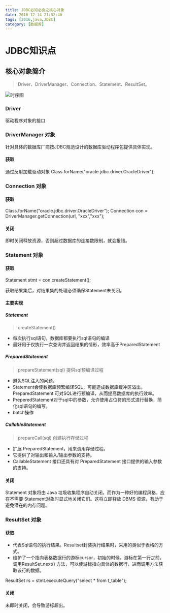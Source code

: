 ```yaml
---
title: JDBC必知必会之核心对象
date: 2016-12-14 21:32:46
tags: [2016,java,JDBC]
category: [数据库]
---
```


# JDBC知识点
## 核心对象简介
> Driver、DriverManager、Connection、Statement、ResultSet。

![时序图](http://of7369y0i.bkt.clouddn.com//2016/12/%E6%95%B0%E6%8D%AE%E5%BA%93/JDBC.JPG)

<!--more-->

### Driver
驱动程序对象的接口

### DriverManager 对象
针对具体的数据库厂商按JDBC规范设计的数据库驱动程序包提供具体实现。
#### 获取
通过反射加载驱动对象
Class.forName("oracle.jdbc.driver.OracleDriver");

### Connection 对象
#### 获取
Class.forName("oracle.jdbc.driver.OracleDriver");
Connection con = DriverManager.getConnection(url, "xxx","xxx");

#### 关闭
即时关闭释放资源，否则超过数据库的连接数限制，就会报错。

### Statement 对象
#### 获取
Statement stmt = con.createStatement();

获取结果集后，对结果集的处理必须确保Statement未关闭。

#### 主要实现
##### Statement
> createStatement()

+ 每次执行sql语句，数据库都要执行sql语句的编译
+ 最好用于仅执行一次查询并返回结果的情形，效率高于PreparedStatement

##### PreparedStatement
> prepareStatement(sql) 提供sql预编译过程

+ 避免SQL注入的问题。
+ Statement会使数据库频繁编译SQL，可能造成数据库缓冲区溢出。PreparedStatement 可对SQL进行预编译，从而提高数据库的执行效率。
+ PreperedStatement对于sql中的参数，允许使用占位符的形式进行替换，简化sql语句的编写。
+ batch操作

##### CallableStatement
> prepareCall(sql) 创建执行存储过程

+ 扩展 PreparedStatement，用来调用存储过程。
+ 它提供了对输出和输入/输出参数的支持。
+ CallableStatement 接口还具有对 PreparedStatement 接口提供的输入参数的支持。


#### 关闭
Statement 对象将由 Java 垃圾收集程序自动关闭。而作为一种好的编程风格，应在不需要 Statement对象时显式地关闭它们。这将立即释放 DBMS 资源，有助于避免潜在的内存问题。

### ResultSet 对象
#### 获取
+ 代表Sql语句的执行结果。Resultset封装执行结果时，采用的类似于表格的方式。
+ 维护了一个指向表格数据行的游标cursor，初始的时候，游标在第一行之前，调用ResultSet.next() 方法，可以使游标指向具体的数据行，进而调用方法获取该行的数据。

ResultSet rs = stmt.executeQuery("select * from t_table");

#### 关闭
未即时关闭，会导致游标超出。
